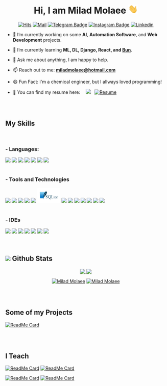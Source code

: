 <h1 align="center">Hi, I am Milad Molaee <img src="https://raw.githubusercontent.com/ABSphreak/ABSphreak/master/gifs/Hi.gif" width="30px">
</h1>

<div align=center>

[![Hits](https://hits.seeyoufarm.com/api/count/incr/badge.svg?url=https%3A%2F%2Fgithub.com%2Fmiladmolaee%2Fmiladmolaee&count_bg=%23A4A&title_bg=%23555555&icon=&icon_color=%23&title=Profile+Views&edge_flat=false)](https://hits.seeyoufarm.com)
[![Mail](https://img.shields.io/badge/-Mail-c14438?style=flat&logo=microsoftoutlook&logoColor=white&color=%23199)](mailto:miladmolaee@hotmail.com)
[![Telegram Badge](https://img.shields.io/badge/-Telegram-1da1f2?labelColor=1da1f2&logo=telegram&logoColor=white&link=https://telegram.me/milad_molaee)](https://telegram.me/milad_molaee)
[![Instagram Badge](https://img.shields.io/badge/-Instagram-purple?logo=instagram&logoColor=white&link=https://instagram.com/milad_molaee/)](https://www.instagram.com/milad_molaee)
[![Linkedin](https://img.shields.io/badge/-LinkedIn-blue?style=flat&logo=Linkedin&logoColor=white)](https://www.linkedin.com/in/milad-molaee/)
<!-- [![Website Badge](https://img.shields.io/badge/-Website-c14438?style=flat&logo=Google-Chrome&logoColor=white&link=https://www.hejazizo.com)](https://www.hejazizo.com) -->
<!-- [![Twitter Badge](https://img.shields.io/badge/-Twitter-1da1f2?labelColor=1da1f2&logo=twitter&logoColor=white&link=https://twitter.com/miillood)](https://twitter.com/miillood) -->
<!-- [![Github](https://img.shields.io/github/followers/miladmolaee?label=Follow&style=social)](https://github.com/miladmolaee) -->
</div>


- 🔭 I’m currently working on some **AI**, **Automation Software**, and **Web Development** projects.

- 🌱 I’m currently learning **ML, DL, Django, React, and <a href="https://bun.sh" target="_blank" rel="noopener">Bun</a>**.

<!-- - 👨‍💻 All of my projects are available at [aryasoni98.github.io](aryasoni98.github.io)

- 📝 I regularly write articles on [blog.aryasoni.com](blog.aryasoni.com) -->

- 💬 Ask me about anything, I am happy to help.

- 📫 Reach out to me: **miladmolaee@hotmail.com**

- 😄 Fun Fact: I'm a chemical engineer, but I allways loved programming!

- 📄 You can find my resume here: &ensp;&ensp;<img src="https://img.icons8.com/stickers/20/000000/hand-right.png"/> &ensp;[![Resume](https://img.shields.io/badge/My%20Resume-%100db70ed.svg?style=for-the-badgem&color=red)](https://github.com/miladmolaee/My-Resume/blob/main/resume.pdf)

<br>
<br>

## <b>My Skills</b>
<br>

<div>

### - Languages:

<img src="https://img.icons8.com/color/48/000000/c-programming.png"/>
<img src="https://img.icons8.com/color/48/000000/c-plus-plus-logo.png"/>
<img src="https://img.icons8.com/color/48/000000/python--v1.png"/>
<img src="https://img.icons8.com/color/48/000000/java-coffee-cup-logo--v1.png"/>
<img src="https://img.icons8.com/color/48/000000/html-5--v1.png"/>
<img src="https://img.icons8.com/color/48/000000/css3.png"/>
<img src="https://img.icons8.com/color/48/000000/javascript--v1.png"/>
<br>
<br>

### - Tools and Technologies

<img src="https://img.icons8.com/fluency/48/000000/android-os.png"/>   
<img src="https://img.icons8.com/color/48/000000/react-native.png"/>
<img src="https://img.icons8.com/material-outlined/48/00ff57/django.png"/>
<img src="https://img.icons8.com/fluency/48/000000/node-js.png"/>
<img src="https://img.icons8.com/color/48/000000/mysql-logo.png"/>
<img src="./images/sqlite.png" height=48px/>
<img src="https://img.icons8.com/color/48/000000/numpy.png"/>
<img src="https://img.icons8.com/color/48/000000/tensorflow.png"/>
<img src="https://img.icons8.com/color/48/000000/git.png"/>
<img src="https://img.icons8.com/sf-regular-filled/48/000000/github.png"/>
<img src="https://img.icons8.com/color/48/000000/gitlab.png"/>
<img src="https://img.icons8.com/fluency/48/000000/windows-10.png"/>
<img src="https://img.icons8.com/color/48/000000/ubuntu--v1.png"/>
<br>
<br>

### - IDEs

<img src="https://img.icons8.com/fluency/48/000000/visual-studio-code-2019.png"/>
<img src="https://img.icons8.com/fluency/48/000000/sublime-text.png"/>
<img src="https://img.icons8.com/color/48/000000/atom-editor.png"/>
<img src="https://img.icons8.com/fluency/48/000000/jupyter.png"/>
<img src="https://img.icons8.com/color/48/000000/intellij-idea.png"/>
<img src="https://img.icons8.com/color/48/000000/pycharm.png"/>
<img src="https://img.icons8.com/color/48/000000/webstorm.png"/>

</div>
<br>
<br>


## <img src="https://media.giphy.com/media/iY8CRBdQXODJSCERIr/giphy.gif" width="25"> <b>Github Stats</b>


<p align="center">
<a href="https://github.com/miladmolaee">
  <img align="center" src="https://github-readme-stats.vercel.app/api?username=miladmolaee&include_all_commits=true&count_private=true&show_icons=true&line_height=20&title_color=7A7ADB&icon_color=2234AE&text_color=D3D3D3&bg_color=0,000000,130F40" width="450"/>
</a>
 
<a href="https://github.com/miladmolaee">
  <img align="center" src="https://github-readme-streak-stats.herokuapp.com/?user=miladmolaee&theme=blueberry" width="380"/>
</a>
</p>

<p align="center">
    <a href="https://github.com/miladmolaee"><img src="https://github-profile-summary-cards.vercel.app/api/cards/profile-details?username=miladmolaee&theme=tokyonight&hide_border=true"  width="520" alt="Milad Molaee"/></a>
<a href="https://github.com/miladmolaee"><img src="https://github-readme-stats.vercel.app/api/top-langs?username=miladmolaee&show_icons=true&locale=en&layout=compact&theme=tokyonight" width="320"  alt="Milad Molaee"/></a>
</p>
<br>
<br>

## <b>Some of my Projects</b>

[![ReadMe Card](https://github-readme-stats.vercel.app/api/pin/?username=miladmolaee&repo=nethub)](https://github.com/miladmolaee/nethub)

<br>
<br>


## <b>I Teach</b>

[![ReadMe Card](https://github-readme-stats.vercel.app/api/pin/?username=miladmolaee&repo=Cpp-Tutorial)](https://github.com/miladmolaee/Cpp-Tutorial)    [![ReadMe Card](https://github-readme-stats.vercel.app/api/pin/?username=miladmolaee&repo=Python-Tutorial)](https://github.com/miladmolaee/Python-Tutorial)

[![ReadMe Card](https://github-readme-stats.vercel.app/api/pin/?username=miladmolaee&repo=Web-DEV-Tutorial)](https://github.com/miladmolaee/Web-DEV-Tutorial)    [![ReadMe Card](https://github-readme-stats.vercel.app/api/pin/?username=miladmolaee&repo=Git-Tutorial)](https://github.com/miladmolaee/Git-Tutorial)


